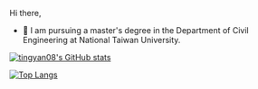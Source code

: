 <!--
**tingyan08/tingyan08** is a ✨ _special_ ✨ repository because its `README.md` (this file) appears on your GitHub profile.

Here are some ideas to get you started:

- 🔭 I’m currently working on ...
- 🌱 I’m currently learning ...
- 👯 I’m looking to collaborate on ...
- 🤔 I’m looking for help with ...
- 💬 Ask me about ...
- 📫 How to reach me: ...
- 😄 Pronouns: ...
- ⚡ Fun fact: ...
-->

Hi there, 
- 🔭 I am pursuing a master's degree in the Department of Civil Engineering at National Taiwan University.

[![tingyan08's GitHub stats](https://github-readme-stats.vercel.app/api?username=tingyan08&show_icons=true&theme=gruvbox_light&hide_rank=false&include_all_commits=true)](https://github.com/tingyan08/github-readme-stats)

[![Top Langs](https://github-readme-stats.vercel.app/api/top-langs/?username=tingyan08&layout=pie&hide=jupyter%20notebook&theme=gruvbox_light)](https://github.com/tingyan08/github-readme-stats)
